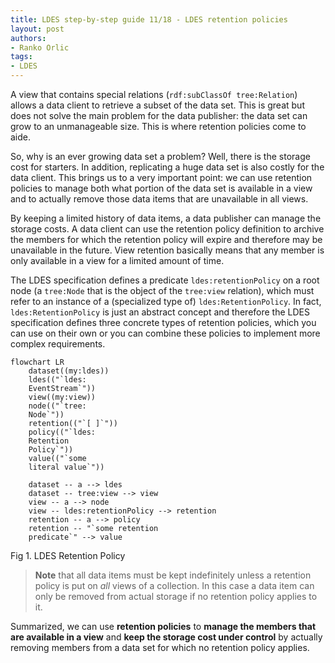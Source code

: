 ```yaml
---
title: LDES step-by-step guide 11/18 - LDES retention policies
layout: post
authors:
- Ranko Orlic
tags:
- LDES
---
```

A view that contains special relations (`rdf:subClassOf tree:Relation`) allows a data client to retrieve a subset of the data set. This is great but does not solve the main problem for the data publisher: the data set can grow to an unmanageable size. This is where retention policies come to aide.

So, why is an ever growing data set a problem? Well, there is the storage cost for starters. In addition, replicating a huge data set is also costly for the data client. This brings us to a very important point: we can use retention policies to manage both what portion of the data set is available in a view and to actually remove those data items that are unavailable in all views.

By keeping a limited history of data items, a data publisher can manage the storage costs. A data client can use the retention policy definition to archive the members for which the retention policy will expire and therefore may be unavailable in the future. View retention basically means that any member is only available in a view for a limited amount of time.

The LDES specification defines a predicate `ldes:retentionPolicy` on a root node (a `tree:Node` that is the object of the `tree:view` relation), which must refer to an instance of a (specialized type of) `ldes:RetentionPolicy`. In fact, `ldes:RetentionPolicy` is just an abstract concept and therefore the LDES specification defines three concrete types of retention policies, which you can use on their own or you can combine these policies to implement more complex requirements.

```mermaid
flowchart LR
    dataset((my:ldes))
    ldes(("`ldes:
    EventStream`"))
    view((my:view))
    node(("`tree:
    Node`"))   
    retention(("`[ ]`"))
    policy(("`ldes:
    Retention
    Policy`"))
    value(("`some 
    literal value`"))

    dataset -- a --> ldes
    dataset -- tree:view --> view
    view -- a --> node
    view -- ldes:retentionPolicy --> retention
    retention -- a --> policy
    retention -- "`some retention 
    predicate`" --> value
```
Fig 1. LDES Retention Policy

> **Note** that all data items must be kept indefinitely unless a retention policy is put on _all_ views of a collection. In this case a data item can only be removed from actual storage if no retention policy applies to it.
 
Summarized, we can use **retention policies** to **manage the members that are available in a view** and **keep the storage cost under control** by actually removing members from a data set for which no retention policy applies.

